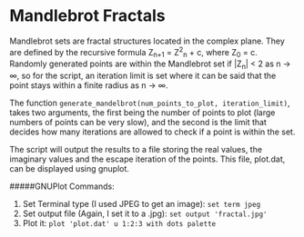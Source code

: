 # Mandlebrot Fractals

Mandlebrot sets are fractal structures located in the complex plane. They are defined by the recursive formula Z<sub>n+1</sub> = Z<sup>2</sup><sub>n</sub> + c, where Z<sub>0</sub> = c. Randomly generated points are within the Mandlebrot set if |Z<sub>n</sub>| < 2 as n -> ∞, so for the script, an iteration limit is set where it can be said that the point stays within a finite radius as n -> ∞.

The function ```generate_mandelbrot(num_points_to_plot, iteration_limit)```, takes two arguments, the first being the number of points to plot (large numbers of points can be very slow), and the second is the limit that decides how many iterations are allowed to check if a point is within the set.

The script will output the results to a file storing the real values, the imaginary values and the escape iteration of the points. This file, plot.dat, can be displayed using gnuplot.

#####GNUPlot Commands:

1. Set Terminal type (I used JPEG to get an image): ```set term jpeg```
2. Set output file (Again, I set it to a .jpg): ```set output 'fractal.jpg'```
3. Plot it: ```plot 'plot.dat' u 1:2:3 with dots palette```


